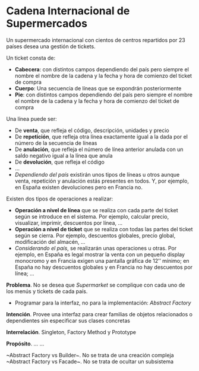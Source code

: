 # Cadena Internacional de Supermercados

Un supermercado internacional con cientos de centros repartidos por 23 países desea una gestión de tickets. 

Un ticket consta de:

* **Cabecera**: con distintos campos dependiendo del país pero siempre el nombre el nombre de la cadena y la fecha y hora 
de comienzo del ticket de compra
* **Cuerpo**:  Una secuencia de líneas que se expondrán posteriormente
* **Pie**: con distintos campos dependiendo del país pero siempre el nombre el nombre de la cadena y la fecha y hora de 
comienzo del ticket de compra

Una línea puede ser:

* De **venta**, que refleja el código, descripción, unidades y 
precio
* De **repetición**, que refleja otra línea exactamente igual a la 
dada por el número de la secuencia de líneas
* De **anulación**, que refleja el número de línea anterior 
anulada con un saldo negativo igual a la línea que anula
* De **devolución**, que refleja el código
* …
* *Dependiendo del país* existirán unos tipos de líneas u otros 
aunque venta, repetición y anulación estás presentes en 
todos. Y, por ejemplo, en España existen devoluciones pero 
en Francia no.

Existen dos tipos de operaciones a realizar:

* **Operación a nivel de línea** que se realiza con cada parte del 
ticket según se introduce en el sistema. Por ejemplo, calcular 
precio, visualizar, imprimir, descuentos por línea, …
* **Operación a nivel de ticket** que se realiza con todas las 
partes del ticket según se cierra. Por ejemplo, descuentos 
globales, precio global, modificación del almacén, …
* *Considerando el país*, se realizarán unas operaciones u otras. 
Por ejemplo, en España es legal mostrar la venta con un 
pequeño display monocromo y en Francia exigen una 
pantalla gráfica de 12’’ mínimo; en España no hay 
descuentos globales y en Francia no hay descuentos por 
línea; …

**Problema**. No se desea que *Supermarket* se complique con 
cada uno de los menús y tickets de cada país. 
* Programar para la interfaz, no para la implementación: 
*Abstract Factory*

**Intención**. Provee una interfaz para crear familias de objetos 
relacionados o dependientes sin especificar sus clases 
concretas

**Interrelación**. Singleton, Factory Method y Prototype

**Propósito**. 
…
…

~Abstract Factory vs Builder~. No se trata de una creación compleja 
~Abstract Factory vs Facade~. No se trata de ocultar un subsistema 